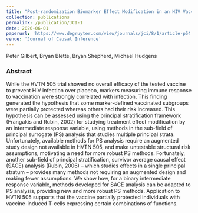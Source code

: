 ```yaml
---
title: "Post-randomization Biomarker Effect Modification in an HIV Vaccine Clinical Trial"
collection: publications
permalink: /publication/JCI-1
date: 2020-06-01
paperurl: 'https://www.degruyter.com/view/journals/jci/8/1/article-p54.xml'
venue: 'Journal of Causal Inference'
---
```


Peter Gilbert, Bryan Blette, Bryan Shepherd, Michael Hudgens

### Abstract

While the HVTN 505 trial showed no overall efficacy of the tested vaccine to prevent HIV infection over placebo, markers measuring immune response to vaccination were strongly correlated with infection. This finding generated the hypothesis that some marker-defined vaccinated subgroups were partially protected whereas others had their risk increased. This hypothesis can be assessed using the principal stratification framework (Frangakis and Rubin, 2002) for studying treatment effect modification by an intermediate response variable, using methods in the sub-field of principal surrogate (PS) analysis that studies multiple principal strata. Unfortunately, available methods for PS analysis require an augmented study design not available in HVTN 505, and make untestable structural risk assumptions, motivating a need for more robust PS methods. Fortunately, another sub-field of principal stratification, survivor average causal effect (SACE) analysis (Rubin, 2006) – which studies effects in a single principal stratum – provides many methods not requiring an augmented design and making fewer assumptions. We show how, for a binary intermediate response variable, methods developed for SACE analysis can be adapted to PS analysis, providing new and more robust PS methods. Application to HVTN 505 supports that the vaccine partially protected individuals with vaccine-induced T-cells expressing certain combinations of functions.
